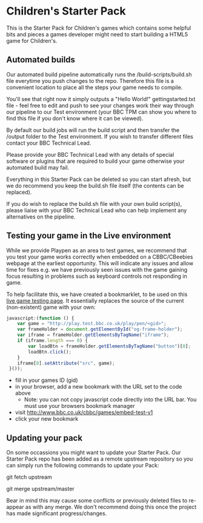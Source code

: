 # Children's Starter Pack
This is the Starter Pack for Children's games which contains some helpful bits and pieces a games developer might need to start building a HTML5 game for Children's.

## Automated builds

Our automated build pipeline automatically runs the /build-scripts/build.sh file everytime you push changes to the repo. Therefore this file is a convenient location to place all the steps your game needs to compile.

You'll see that right now it simply outputs a "Hello World!" gettingstarted.txt file - feel free to edit and push to see your changes work their way through our pipeline to our Test environment (your BBC TPM can show you where to find this file if you don't know where it can be viewed).

By default our build jobs will run the build script and then transfer the /output folder to the Test environment. If you wish to transfer different files contact your BBC Technical Lead.

Please provide your BBC Technical Lead with any details of special software or plugins that are required to build your game otherwise your automated build may fail.

Everything in this Starter Pack can be deleted so you can start afresh, but we do recommend you keep the build.sh file itself (the contents can be replaced).

If you do wish to replace the build.sh file with your own build script(s), please liaise with your BBC Technical Lead who can help implement any alternatives on the pipeline.

## Testing your game in the Live environment

While we provide Playpen as an area to test games, we recommend that you test your game works correctly when embedded on a CBBC/CBeebies webpage at the earliest opportunity. This will indicate any issues and allow time for fixes e.g. we have previously seen issues with the game gaining focus resulting in problems such as keyboard controls not responding in game.

To help facilitate this, we have created a bookmarklet, to be used on this [live game testing page](http://www.bbc.co.uk/cbbc/games/embed-test-v1). It essentially replaces the source of the current (non-existent) game with your own:

```javascript
javascript:(function () {
    var game = "http://play.test.bbc.co.uk/play/pen/<gid>";
    var frameHolder = document.getElementById("og-frame-holder");
    var iframe = frameHolder.getElementsByTagName("iframe");
    if (iframe.length === 0) {
        var loadBtn = frameHolder.getElementsByTagName("button")[0];
        loadBtn.click();
    }
    iframe[0].setAttribute("src", game);
 }());
 ```

- fill in your games ID (gid)
- in your browser, add a new bookmark with the URL set to the code above
  - Note: you can not copy javascript code directly into the URL bar. You must use your browsers bookmark manager
- visit http://www.bbc.co.uk/cbbc/games/embed-test-v1
- click your new bookmark

## Updating your pack

On some occassions you might want to update your Starter Pack. Our Starter Pack repo has been added as a remote upstream repository so you can simply run the following commands to update your Pack:

git fetch upstream

git merge upstream/master

Bear in mind this may cause some conflicts or previously deleted files to re-appear as with any merge. We don't recommend doing this once the project has made significant progress/changes.

